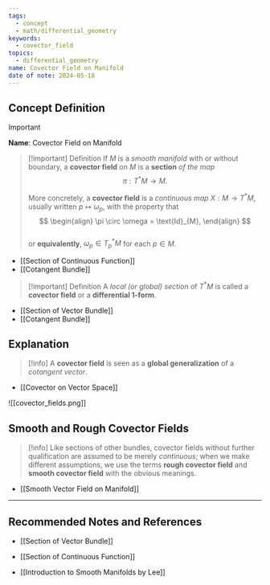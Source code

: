 ```yaml
---
tags:
  - concept
  - math/differential_geometry
keywords:
  - covector_field
topics:
  - differential_geometry
name: Covector Field on Manifold
date of note: 2024-05-18
---
```


## Concept Definition

>[!important]
>**Name**: Covector Field on Manifold

>[!important] Definition
>If $M$ is a *smooth manifold* with or without boundary, a **covector field** on $M$ is a **section** *of the map* $$\pi: T^{*}M \rightarrow M.$$ 
>
>More concretely, a **covector field** is a *continuous map* $X: M \rightarrow T^{*}M$, usually written $p \mapsto \omega_p$, with the property that
>$$
> \begin{align}
> \pi \circ \omega = \text{Id}_{M},
> \end{align}
>$$  
>or **equivalently**, $\omega_p \in T_{p}^{*}M$ for each $p \in M$.

- [[Section of Continuous Function]]
- [[Cotangent Bundle]]

>[!important] Definition
>A *local (or global) section* of $T^{*}M$ is called a **covector field** or a **differential 1-form**.

- [[Section of Vector Bundle]]
- [[Cotangent Bundle]]

## Explanation

>[!info]
>A **covector field** is seen as a **global generalization** of a *cotangent vector*. 

- [[Covector on Vector Space]]

![[covector_fields.png]]

## Smooth and Rough Covector Fields

>[!info]
>Like sections of other bundles, covector fields without further qualification are assumed to be merely *continuous*; when we make different assumptions, we use the terms **rough covector field** and **smooth covector field** with the obvious meanings.

- [[Smooth Vector Field on Manifold]]




-----------
##  Recommended Notes and References

- [[Section of Vector Bundle]]

- [[Section of Continuous Function]]


- [[Introduction to Smooth Manifolds by Lee]]